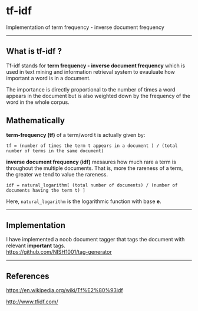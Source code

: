 # tf-idf
Implementation of term frequency - inverse document frequency

----------

## What is tf-idf ?
Tf-idf stands for  **term frequency - inverse document frequency** which is used in text mining and information retrieval system to evauluate how important a word is in a document.  

The importance is directly proportional to the number of times a word appears in the document but is also weighted down by the frequency of the word in the whole corpus.

## Mathematically

**term-frequency (tf)** of a term/word t is actually given by:

`tf = (number of times the term t appears in a document ) / (total number of terms in the same document)`

**inverse document frequency (idf)** mesaures how much rare a term is throughout the multiple documents.
That is, more the rareness of a term, the greater we tend to value the rareness.

`idf = natural_logarithm[ (total number of documents) / (number of documents having the term t) ]`

Here, `natural_logarithm` is the logarithmic function with base **e**.

-----------------
## Implementation
I have implemented a noob document tagger that tags the document with relevant **important** tags.  
https://github.com/NISH1001/tag-generator

----------

## References
https://en.wikipedia.org/wiki/Tf%E2%80%93idf

http://www.tfidf.com/
